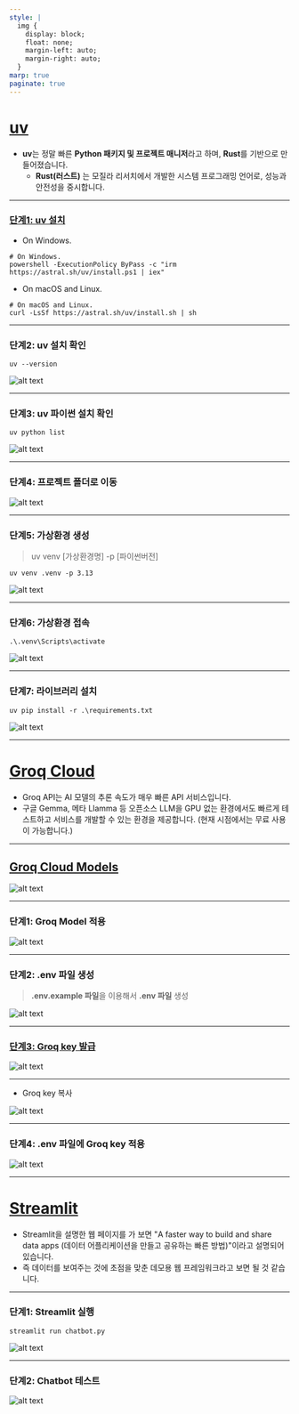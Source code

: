 ```yaml
---
style: |
  img {
    display: block;
    float: none;
    margin-left: auto;
    margin-right: auto;
  }
marp: true
paginate: true
---
```

# [uv](https://docs.astral.sh/uv/)
- **uv**는 정말 빠른 **Python 패키지 및 프로젝트 매니저**라고 하며, **Rust**를 기반으로 만들어졌습니다.
  - **Rust(러스트)** 는 모질라 리서치에서 개발한 시스템 프로그래밍 언어로, 성능과 안전성을 중시합니다.

---
### [단계1: uv 설치](https://docs.astral.sh/uv/#installation)
- On Windows.
```shell
# On Windows.
powershell -ExecutionPolicy ByPass -c "irm https://astral.sh/uv/install.ps1 | iex"
```
- On macOS and Linux.
```shell
# On macOS and Linux.
curl -LsSf https://astral.sh/uv/install.sh | sh
```
---
### 단계2: uv 설치 확인 
```shell
uv --version
```
![alt text](image.png)

---
### 단계3: uv 파이썬 설치 확인 
```shell
uv python list
```
![alt text](image-1.png)

---
### 단계4: 프로젝트 폴더로 이동
![alt text](image-2.png)

---
### 단계5: 가상환경 생성
> uv venv [가상환경명] -p [파이썬버전] 
```shell
uv venv .venv -p 3.13
```
![alt text](image-3.png)

---
### 단계6: 가상환경 접속
```shell
.\.venv\Scripts\activate
```
![alt text](image-4.png)

---
### 단계7: 라이브러리 설치
```shell
uv pip install -r .\requirements.txt
```
![alt text](image-5.png)

---
# [Groq Cloud](https://console.groq.com/docs/quickstart)
- Groq API는 AI 모델의 추론 속도가 매우 빠른 API 서비스입니다. 
- 구글 Gemma, 메타 Llamma 등 오픈소스 LLM을 GPU 없는 환경에서도 빠르게 테스트하고 서비스를 개발할 수 있는 환경을 제공합니다. (현재 시점에서는 무료 사용이 가능합니다.)

---
## [Groq Cloud Models](https://console.groq.com/docs/models)
![alt text](image-11.png)

---
### 단계1: Groq Model 적용 
![alt text](image-13.png)

---
### 단계2: .env 파일 생성 
> **.env.example 파일**을 이용해서 **.env 파일** 생성 

![alt text](image-7.png)

---
### [단계3: Groq key 발급](https://console.groq.com/keys)
![alt text](image-6.png)

---
- Groq key 복사

![alt text](image-8.png)

---
### 단계4: .env 파일에 Groq key 적용
![alt text](image-9.png)

---
# [Streamlit](https://streamlit.io/)
- Streamlit을 설명한 웹 페이지를 가 보면 "A faster way to build and share data apps (데이터 어플리케이션을 만들고 공유하는 빠른 방법)"이라고 설명되어 있습니다. 
- 즉 데이터를 보여주는 것에 초점을 맞춘 데모용 웹 프레임워크라고 보면 될 것 같습니다.

---
### 단계1: Streamlit 실행 
```shell
streamlit run chatbot.py
```
![alt text](image-10.png)

---
### 단계2: Chatbot 테스트 
![alt text](image-12.png)

